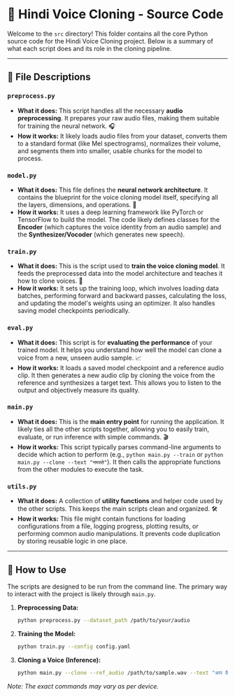 # 🎤 Hindi Voice Cloning - Source Code

Welcome to the `src` directory! This folder contains all the core Python source code for the Hindi Voice Cloning project. Below is a summary of what each script does and its role in the cloning pipeline.

---

## 📂 File Descriptions

### `preprocess.py`
* **What it does:** This script handles all the necessary **audio preprocessing**. It prepares your raw audio files, making them suitable for training the neural network. 🎧
* **How it works:** It likely loads audio files from your dataset, converts them to a standard format (like Mel spectrograms), normalizes their volume, and segments them into smaller, usable chunks for the model to process.

### `model.py`
* **What it does:** This file defines the **neural network architecture**. It contains the blueprint for the voice cloning model itself, specifying all the layers, dimensions, and operations. 🧠
* **How it works:** It uses a deep learning framework like PyTorch or TensorFlow to build the model. The code likely defines classes for the **Encoder** (which captures the voice identity from an audio sample) and the **Synthesizer/Vocoder** (which generates new speech).

### `train.py`
* **What it does:** This is the script used to **train the voice cloning model**. It feeds the preprocessed data into the model architecture and teaches it how to clone voices. 🚀
* **How it works:** It sets up the training loop, which involves loading data batches, performing forward and backward passes, calculating the loss, and updating the model's weights using an optimizer. It also handles saving model checkpoints periodically.

### `eval.py`
* **What it does:** This script is for **evaluating the performance** of your trained model. It helps you understand how well the model can clone a voice from a new, unseen audio sample. 📈
* **How it works:** It loads a saved model checkpoint and a reference audio clip. It then generates a new audio clip by cloning the voice from the reference and synthesizes a target text. This allows you to listen to the output and objectively measure its quality.

### `main.py`
* **What it does:** This is the **main entry point** for running the application. It likely ties all the other scripts together, allowing you to easily train, evaluate, or run inference with simple commands. 🎬
* **How it works:** This script typically parses command-line arguments to decide which action to perform (e.g., `python main.py --train` or `python main.py --clone --text "नमस्ते"`). It then calls the appropriate functions from the other modules to execute the task.

### `utils.py`
* **What it does:** A collection of **utility functions** and helper code used by the other scripts. This keeps the main scripts clean and organized. 🛠️
* **How it works:** This file might contain functions for loading configurations from a file, logging progress, plotting results, or performing common audio manipulations. It prevents code duplication by storing reusable logic in one place.

---

## 🚀 How to Use

The scripts are designed to be run from the command line. The primary way to interact with the project is likely through `main.py`.

1.  **Preprocessing Data:**
    ```bash
    python preprocess.py --dataset_path /path/to/your/audio
    ```
2.  **Training the Model:**
    ```bash
    python train.py --config config.yaml
    ```
3.  **Cloning a Voice (Inference):**
    ```bash
    python main.py --clone --ref_audio /path/to/sample.wav --text "आप कैसे हैं?"
    ```

*Note: The exact commands may vary as per device.*

